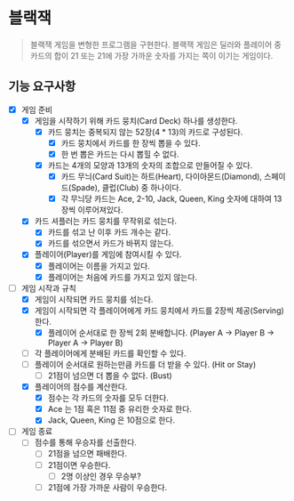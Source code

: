 # 블랙잭
> 블랙잭 게임을 변형한 프로그램을 구현한다. 블랙잭 게임은 딜러와 플레이어 중 카드의 합이 21 또는 21에 가장 가까운 숫자를 가지는 쪽이 이기는 게임이다.

## 기능 요구사항
- [x] 게임 준비 
  - [x] 게임을 시작하기 위해 카드 뭉치(Card Deck) 하나를 생성한다.
    - [x] 카드 뭉치는 중복되지 않는 52장(4 * 13)의 카드로 구성된다.
      - [x] 카드 뭉치에서 카드를 한 장씩 뽑을 수 있다.
      - [x] 한 번 뽑은 카드는 다시 뽑힐 수 없다.
    - [x] 카드는 4개의 모양과 13개의 숫자의 조합으로 만들어질 수 있다.
      - [x] 카드 무늬(Card Suit)는 하트(Heart), 다이아몬드(Diamond), 스페이드(Spade), 클럽(Club) 중 하나이다.
      - [x] 각 무늬당 카드는 Ace, 2-10, Jack, Queen, King 숫자에 대하여 13장씩 이루어져있다.
  - [x] 카드 셔플러는 카드 뭉치를 무작위로 섞는다.
    - [x] 카드를 섞고 난 이후 카드 개수는 같다.
    - [x] 카드를 섞으면서 카드가 바뀌지 않는다.
  - [x] 플레이어(Player)를 게임에 참여시킬 수 있다.
    - [x] 플레이어는 이름을 가지고 있다.
    - [x] 플레이어는 처음에 카드를 가지고 있지 않는다.
- [ ] 게임 시작과 규칙
  - [x] 게임이 시작되면 카드 뭉치를 섞는다.
  - [x] 게임이 시작되면 각 플레이어에게 카드 뭉치에서 카드를 2장씩 제공(Serving)한다.
    - [x] 플레이어 순서대로 한 장씩 2회 분배합니다. (Player A -> Player B -> Player A -> Player B) 
  - [ ] 각 플레이어에게 분배된 카드를 확인할 수 있다.
  - [ ] 플레이어 순서대로 원하는만큼 카드를 더 받을 수 있다. (Hit or Stay)
    - [ ] 21점이 넘으면 더 뽑을 수 없다. (Bust)
  - [x] 플레이어의 점수를 계산한다.
    - [x] 점수는 각 카드의 숫자를 모두 더한다.
    - [x] Ace 는 1점 혹은 11점 중 유리한 숫자로 한다.
    - [x] Jack, Queen, King 은 10점으로 한다.
- [ ] 게임 종료
  - [ ] 점수를 통해 우승자를 선출한다.
    - [ ] 21점을 넘으면 패배한다.
    - [ ] 21점이면 우승한다.
      - [ ] 2명 이상인 경우 무승부?
    - [ ] 21점에 가장 가까운 사람이 우승한다.

## 